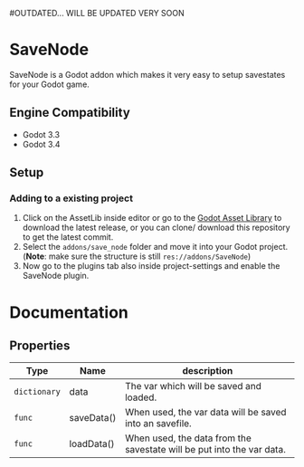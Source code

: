 #OUTDATED... WILL BE UPDATED VERY SOON

# SaveNode

SaveNode is a Godot addon which makes it very easy to setup savestates for your Godot game.

## Engine Compatibility
* Godot 3.3
* Godot 3.4

## Setup

### Adding to a existing project

1. Click on the AssetLib inside editor or go to the [Godot Asset Library](https://godotengine.org/asset-library/asset/425) to download the latest release, or you can clone/ download this repository to get the latest commit.
2. Select the `addons/save_node` folder and move it into your Godot project. 
(**Note**: make sure the structure is still `res://addons/SaveNode`)
4. Now go to the plugins tab also inside project-settings and enable the SaveNode plugin.

# Documentation

## Properties
|Type|Name|description|
|----|----|-----------|
|`dictionary`|data|The var which will be saved and loaded.|
|`func`|saveData()|When used, the var data will be saved into an savefile.|
|`func`|loadData()|When used, the data from the savestate will be put into the var data.|
